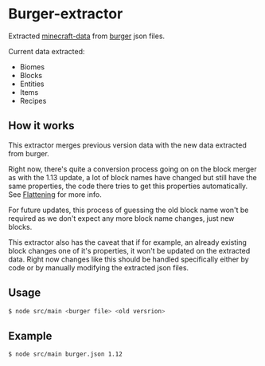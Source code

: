 # Burger-extractor

Extracted [minecraft-data](https://github.com/PrismarineJS/minecraft-data) from [burger](https://github.com/mcdevs/burger) json files.

Current data extracted:

- Biomes
- Blocks
- Entities
- Items
- Recipes

## How it works

This extractor merges previous version data with the new data extracted from burger.

Right now, there's quite a conversion process going on on the block merger as with the 1.13 update, a lot of block names have changed but still have the same properties, the code there tries to get this properties automatically. See [Flattening](https://minecraft.gamepedia.com/1.13/Flattening) for more info.

For future updates, this process of guessing the old block name won't be required as we don't expect any more block name changes, just new blocks.

This extractor also has the caveat that if for example, an already existing block changes one of it's properties, it won't be updated on the extracted data. Right now changes like this should be handled specifically either by code or by manually modifying the extracted json files. 


## Usage

```bash
$ node src/main <burger file> <old versrion>
```

## Example 

```bash
$ node src/main burger.json 1.12
```
